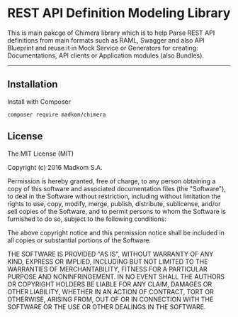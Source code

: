 REST API Definition Modeling Library
====================================

This is main pakcge of Chimera library which is to help Parse REST API definitions
from main formats such as RAML, Swagger and also API Blueprint and reuse it in
Mock Service or Generators for creating: Documentations, API clients or 
Application modules (also Bundles).

---

## Installation

Install with Composer

```
composer require madkom/chimera
```

## License

The MIT License (MIT)

Copyright (c) 2016 Madkom S.A.

Permission is hereby granted, free of charge, to any person obtaining a copy
of this software and associated documentation files (the "Software"), to deal
in the Software without restriction, including without limitation the rights
to use, copy, modify, merge, publish, distribute, sublicense, and/or sell
copies of the Software, and to permit persons to whom the Software is
furnished to do so, subject to the following conditions:

The above copyright notice and this permission notice shall be included in
all copies or substantial portions of the Software.

THE SOFTWARE IS PROVIDED "AS IS", WITHOUT WARRANTY OF ANY KIND, EXPRESS OR
IMPLIED, INCLUDING BUT NOT LIMITED TO THE WARRANTIES OF MERCHANTABILITY,
FITNESS FOR A PARTICULAR PURPOSE AND NONINFRINGEMENT. IN NO EVENT SHALL THE
AUTHORS OR COPYRIGHT HOLDERS BE LIABLE FOR ANY CLAIM, DAMAGES OR OTHER
LIABILITY, WHETHER IN AN ACTION OF CONTRACT, TORT OR OTHERWISE, ARISING FROM,
OUT OF OR IN CONNECTION WITH THE SOFTWARE OR THE USE OR OTHER DEALINGS IN
THE SOFTWARE.